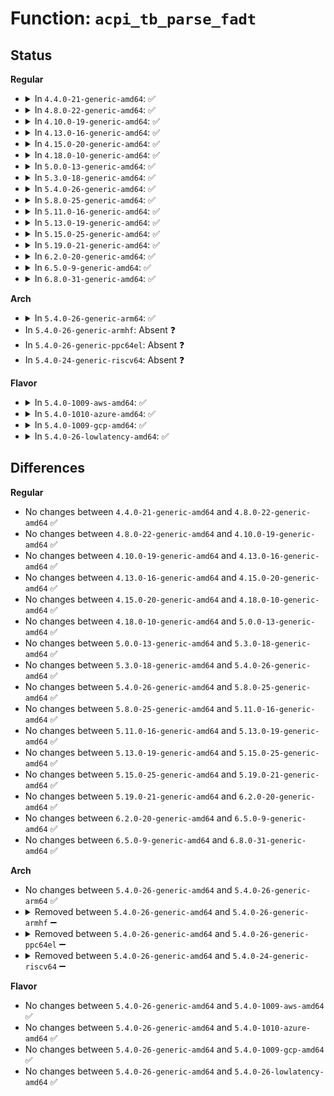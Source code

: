# Function: <code>acpi_tb_parse_fadt</code>

## Status
<b>Regular</b>
<ul>
<li>
<details>
<summary>In <code>4.4.0-21-generic-amd64</code>: ✅</summary>

```c
void acpi_tb_parse_fadt()
```

```json
{
  "name": "acpi_tb_parse_fadt",
  "collision_type": "Unique Global",
  "inline_type": "No",
  "funcs": [
    {
      "addr": 18446744071583714930,
      "name": "acpi_tb_parse_fadt",
      "external": true,
      "loc": "drivers/acpi/acpica/tbfadt.c:310",
      "file": "drivers/acpi/acpica/tbfadt.c",
      "inline": "seen, unknown",
      "caller_inline": [],
      "caller_func": [
        "drivers/acpi/acpica/tbutils.c:acpi_tb_parse_root_table"
      ]
    }
  ],
  "symbols": [
    {
      "addr": 18446744071583714930,
      "name": "acpi_tb_parse_fadt",
      "section": ".text",
      "bind": "STB_GLOBAL",
      "size": 193
    }
  ]
}
```
</details>
</li>
<li>
<details>
<summary>In <code>4.8.0-22-generic-amd64</code>: ✅</summary>

```c
void acpi_tb_parse_fadt()
```

```json
{
  "name": "acpi_tb_parse_fadt",
  "collision_type": "Unique Global",
  "inline_type": "No",
  "funcs": [
    {
      "addr": 18446744071584039417,
      "name": "acpi_tb_parse_fadt",
      "external": true,
      "loc": "drivers/acpi/acpica/tbfadt.c:310",
      "file": "drivers/acpi/acpica/tbfadt.c",
      "inline": "seen, unknown",
      "caller_inline": [],
      "caller_func": [
        "drivers/acpi/acpica/tbutils.c:acpi_tb_parse_root_table"
      ]
    }
  ],
  "symbols": [
    {
      "addr": 18446744071584039417,
      "name": "acpi_tb_parse_fadt",
      "section": ".text",
      "bind": "STB_GLOBAL",
      "size": 193
    }
  ]
}
```
</details>
</li>
<li>
<details>
<summary>In <code>4.10.0-19-generic-amd64</code>: ✅</summary>

```c
void acpi_tb_parse_fadt()
```

```json
{
  "name": "acpi_tb_parse_fadt",
  "collision_type": "Unique Global",
  "inline_type": "No",
  "funcs": [
    {
      "addr": 18446744071584181914,
      "name": "acpi_tb_parse_fadt",
      "external": true,
      "loc": "drivers/acpi/acpica/tbfadt.c:310",
      "file": "drivers/acpi/acpica/tbfadt.c",
      "inline": "seen, unknown",
      "caller_inline": [],
      "caller_func": [
        "drivers/acpi/acpica/tbutils.c:acpi_tb_parse_root_table"
      ]
    }
  ],
  "symbols": [
    {
      "addr": 18446744071584181914,
      "name": "acpi_tb_parse_fadt",
      "section": ".text",
      "bind": "STB_GLOBAL",
      "size": 241
    }
  ]
}
```
</details>
</li>
<li>
<details>
<summary>In <code>4.13.0-16-generic-amd64</code>: ✅</summary>

```c
void acpi_tb_parse_fadt()
```

```json
{
  "name": "acpi_tb_parse_fadt",
  "collision_type": "Unique Global",
  "inline_type": "No",
  "funcs": [
    {
      "addr": 18446744071584249518,
      "name": "acpi_tb_parse_fadt",
      "external": true,
      "loc": "drivers/acpi/acpica/tbfadt.c:310",
      "file": "drivers/acpi/acpica/tbfadt.c",
      "inline": "seen, unknown",
      "caller_inline": [],
      "caller_func": [
        "drivers/acpi/acpica/tbutils.c:acpi_tb_parse_root_table"
      ]
    }
  ],
  "symbols": [
    {
      "addr": 18446744071584249518,
      "name": "acpi_tb_parse_fadt",
      "section": ".text",
      "bind": "STB_GLOBAL",
      "size": 241
    }
  ]
}
```
</details>
</li>
<li>
<details>
<summary>In <code>4.15.0-20-generic-amd64</code>: ✅</summary>

```c
void acpi_tb_parse_fadt()
```

```json
{
  "name": "acpi_tb_parse_fadt",
  "collision_type": "Unique Global",
  "inline_type": "No",
  "funcs": [
    {
      "addr": 18446744071584607896,
      "name": "acpi_tb_parse_fadt",
      "external": true,
      "loc": "drivers/acpi/acpica/tbfadt.c:310",
      "file": "drivers/acpi/acpica/tbfadt.c",
      "inline": "seen, unknown",
      "caller_inline": [],
      "caller_func": [
        "drivers/acpi/acpica/tbutils.c:acpi_tb_parse_root_table"
      ]
    }
  ],
  "symbols": [
    {
      "addr": 18446744071584607896,
      "name": "acpi_tb_parse_fadt",
      "section": ".text",
      "bind": "STB_GLOBAL",
      "size": 241
    }
  ]
}
```
</details>
</li>
<li>
<details>
<summary>In <code>4.18.0-10-generic-amd64</code>: ✅</summary>

```c
void acpi_tb_parse_fadt()
```

```json
{
  "name": "acpi_tb_parse_fadt",
  "collision_type": "Unique Global",
  "inline_type": "No",
  "funcs": [
    {
      "addr": 18446744071584833680,
      "name": "acpi_tb_parse_fadt",
      "external": true,
      "loc": "drivers/acpi/acpica/tbfadt.c:276",
      "file": "drivers/acpi/acpica/tbfadt.c",
      "inline": "seen, unknown",
      "caller_inline": [],
      "caller_func": [
        "drivers/acpi/acpica/tbutils.c:acpi_tb_parse_root_table"
      ]
    }
  ],
  "symbols": [
    {
      "addr": 18446744071584833680,
      "name": "acpi_tb_parse_fadt",
      "section": ".text",
      "bind": "STB_GLOBAL",
      "size": 241
    }
  ]
}
```
</details>
</li>
<li>
<details>
<summary>In <code>5.0.0-13-generic-amd64</code>: ✅</summary>

```c
void acpi_tb_parse_fadt()
```

```json
{
  "name": "acpi_tb_parse_fadt",
  "collision_type": "Unique Global",
  "inline_type": "No",
  "funcs": [
    {
      "addr": 18446744071584937036,
      "name": "acpi_tb_parse_fadt",
      "external": true,
      "loc": "drivers/acpi/acpica/tbfadt.c:276",
      "file": "drivers/acpi/acpica/tbfadt.c",
      "inline": "seen, unknown",
      "caller_inline": [],
      "caller_func": [
        "drivers/acpi/acpica/tbutils.c:acpi_tb_parse_root_table"
      ]
    }
  ],
  "symbols": [
    {
      "addr": 18446744071584937036,
      "name": "acpi_tb_parse_fadt",
      "section": ".text",
      "bind": "STB_GLOBAL",
      "size": 241
    }
  ]
}
```
</details>
</li>
<li>
<details>
<summary>In <code>5.3.0-18-generic-amd64</code>: ✅</summary>

```c
void acpi_tb_parse_fadt()
```

```json
{
  "name": "acpi_tb_parse_fadt",
  "collision_type": "Unique Global",
  "inline_type": "No",
  "funcs": [
    {
      "addr": 18446744071585139917,
      "name": "acpi_tb_parse_fadt",
      "external": true,
      "loc": "drivers/acpi/acpica/tbfadt.c:276",
      "file": "drivers/acpi/acpica/tbfadt.c",
      "inline": "seen, unknown",
      "caller_inline": [],
      "caller_func": [
        "drivers/acpi/acpica/tbutils.c:acpi_tb_parse_root_table"
      ]
    }
  ],
  "symbols": [
    {
      "addr": 18446744071585139917,
      "name": "acpi_tb_parse_fadt",
      "section": ".text",
      "bind": "STB_GLOBAL",
      "size": 245
    }
  ]
}
```
</details>
</li>
<li>
<details>
<summary>In <code>5.4.0-26-generic-amd64</code>: ✅</summary>

```c
void acpi_tb_parse_fadt()
```

```json
{
  "name": "acpi_tb_parse_fadt",
  "collision_type": "Unique Global",
  "inline_type": "No",
  "funcs": [
    {
      "addr": 18446744071585276280,
      "name": "acpi_tb_parse_fadt",
      "external": true,
      "loc": "drivers/acpi/acpica/tbfadt.c:276",
      "file": "drivers/acpi/acpica/tbfadt.c",
      "inline": "seen, unknown",
      "caller_inline": [],
      "caller_func": [
        "drivers/acpi/acpica/tbutils.c:acpi_tb_parse_root_table"
      ]
    }
  ],
  "symbols": [
    {
      "addr": 18446744071585276280,
      "name": "acpi_tb_parse_fadt",
      "section": ".text",
      "bind": "STB_GLOBAL",
      "size": 245
    }
  ]
}
```
</details>
</li>
<li>
<details>
<summary>In <code>5.8.0-25-generic-amd64</code>: ✅</summary>

```c
void acpi_tb_parse_fadt()
```

```json
{
  "name": "acpi_tb_parse_fadt",
  "collision_type": "Unique Global",
  "inline_type": "No",
  "funcs": [
    {
      "addr": 18446744071585982406,
      "name": "acpi_tb_parse_fadt",
      "external": true,
      "loc": "drivers/acpi/acpica/tbfadt.c:276",
      "file": "drivers/acpi/acpica/tbfadt.c",
      "inline": "seen, unknown",
      "caller_inline": [],
      "caller_func": [
        "drivers/acpi/acpica/tbutils.c:acpi_tb_parse_root_table"
      ]
    }
  ],
  "symbols": [
    {
      "addr": 18446744071585982406,
      "name": "acpi_tb_parse_fadt",
      "section": ".text",
      "bind": "STB_GLOBAL",
      "size": 245
    }
  ]
}
```
</details>
</li>
<li>
<details>
<summary>In <code>5.11.0-16-generic-amd64</code>: ✅</summary>

```c
void acpi_tb_parse_fadt()
```

```json
{
  "name": "acpi_tb_parse_fadt",
  "collision_type": "Unique Global",
  "inline_type": "No",
  "funcs": [
    {
      "addr": 18446744071586105292,
      "name": "acpi_tb_parse_fadt",
      "external": true,
      "loc": "drivers/acpi/acpica/tbfadt.c:276",
      "file": "drivers/acpi/acpica/tbfadt.c",
      "inline": "seen, unknown",
      "caller_inline": [],
      "caller_func": [
        "drivers/acpi/acpica/tbutils.c:acpi_tb_parse_root_table"
      ]
    }
  ],
  "symbols": [
    {
      "addr": 18446744071586105292,
      "name": "acpi_tb_parse_fadt",
      "section": ".text",
      "bind": "STB_GLOBAL",
      "size": 245
    }
  ]
}
```
</details>
</li>
<li>
<details>
<summary>In <code>5.13.0-19-generic-amd64</code>: ✅</summary>

```c
void acpi_tb_parse_fadt()
```

```json
{
  "name": "acpi_tb_parse_fadt",
  "collision_type": "Unique Global",
  "inline_type": "No",
  "funcs": [
    {
      "addr": 18446744071585982099,
      "name": "acpi_tb_parse_fadt",
      "external": true,
      "loc": "drivers/acpi/acpica/tbfadt.c:276",
      "file": "drivers/acpi/acpica/tbfadt.c",
      "inline": "seen, unknown",
      "caller_inline": [],
      "caller_func": [
        "drivers/acpi/acpica/tbutils.c:acpi_tb_parse_root_table"
      ]
    }
  ],
  "symbols": [
    {
      "addr": 18446744071585982099,
      "name": "acpi_tb_parse_fadt",
      "section": ".text",
      "bind": "STB_GLOBAL",
      "size": 245
    }
  ]
}
```
</details>
</li>
<li>
<details>
<summary>In <code>5.15.0-25-generic-amd64</code>: ✅</summary>

```c
void acpi_tb_parse_fadt()
```

```json
{
  "name": "acpi_tb_parse_fadt",
  "collision_type": "Unique Global",
  "inline_type": "No",
  "funcs": [
    {
      "addr": 18446744071586471171,
      "name": "acpi_tb_parse_fadt",
      "external": true,
      "loc": "drivers/acpi/acpica/tbfadt.c:276",
      "file": "drivers/acpi/acpica/tbfadt.c",
      "inline": "seen, unknown",
      "caller_inline": [],
      "caller_func": [
        "drivers/acpi/acpica/tbutils.c:acpi_tb_parse_root_table"
      ]
    }
  ],
  "symbols": [
    {
      "addr": 18446744071586471171,
      "name": "acpi_tb_parse_fadt",
      "section": ".text",
      "bind": "STB_GLOBAL",
      "size": 245
    }
  ]
}
```
</details>
</li>
<li>
<details>
<summary>In <code>5.19.0-21-generic-amd64</code>: ✅</summary>

```c
void acpi_tb_parse_fadt()
```

```json
{
  "name": "acpi_tb_parse_fadt",
  "collision_type": "Unique Global",
  "inline_type": "No",
  "funcs": [
    {
      "addr": 18446744071587724069,
      "name": "acpi_tb_parse_fadt",
      "external": true,
      "loc": "drivers/acpi/acpica/tbfadt.c:276",
      "file": "drivers/acpi/acpica/tbfadt.c",
      "inline": "seen, unknown",
      "caller_inline": [],
      "caller_func": [
        "drivers/acpi/acpica/tbutils.c:acpi_tb_parse_root_table"
      ]
    }
  ],
  "symbols": [
    {
      "addr": 18446744071587724069,
      "name": "acpi_tb_parse_fadt",
      "section": ".text",
      "bind": "STB_GLOBAL",
      "size": 276
    }
  ]
}
```
</details>
</li>
<li>
<details>
<summary>In <code>6.2.0-20-generic-amd64</code>: ✅</summary>

```c
void acpi_tb_parse_fadt()
```

```json
{
  "name": "acpi_tb_parse_fadt",
  "collision_type": "Unique Global",
  "inline_type": "No",
  "funcs": [
    {
      "addr": 18446744071589043488,
      "name": "acpi_tb_parse_fadt",
      "external": true,
      "loc": "drivers/acpi/acpica/tbfadt.c:276",
      "file": "drivers/acpi/acpica/tbfadt.c",
      "inline": "seen, unknown",
      "caller_inline": [],
      "caller_func": [
        "drivers/acpi/acpica/tbutils.c:acpi_tb_parse_root_table"
      ]
    }
  ],
  "symbols": [
    {
      "addr": 18446744071589043488,
      "name": "acpi_tb_parse_fadt",
      "section": ".text",
      "bind": "STB_GLOBAL",
      "size": 291
    }
  ]
}
```
</details>
</li>
<li>
<details>
<summary>In <code>6.5.0-9-generic-amd64</code>: ✅</summary>

```c
void acpi_tb_parse_fadt()
```

```json
{
  "name": "acpi_tb_parse_fadt",
  "collision_type": "Unique Global",
  "inline_type": "No",
  "funcs": [
    {
      "addr": 18446744071589334656,
      "name": "acpi_tb_parse_fadt",
      "external": true,
      "loc": "drivers/acpi/acpica/tbfadt.c:276",
      "file": "drivers/acpi/acpica/tbfadt.c",
      "inline": "seen, unknown",
      "caller_inline": [],
      "caller_func": [
        "drivers/acpi/acpica/tbutils.c:acpi_tb_parse_root_table"
      ]
    }
  ],
  "symbols": [
    {
      "addr": 18446744071589334656,
      "name": "acpi_tb_parse_fadt",
      "section": ".text",
      "bind": "STB_GLOBAL",
      "size": 291
    }
  ]
}
```
</details>
</li>
<li>
<details>
<summary>In <code>6.8.0-31-generic-amd64</code>: ✅</summary>

```c
void acpi_tb_parse_fadt()
```

```json
{
  "name": "acpi_tb_parse_fadt",
  "collision_type": "Unique Global",
  "inline_type": "No",
  "funcs": [
    {
      "addr": 18446744071589641472,
      "name": "acpi_tb_parse_fadt",
      "external": true,
      "loc": "drivers/acpi/acpica/tbfadt.c:276",
      "file": "drivers/acpi/acpica/tbfadt.c",
      "inline": "seen, unknown",
      "caller_inline": [],
      "caller_func": [
        "drivers/acpi/acpica/tbutils.c:acpi_tb_parse_root_table"
      ]
    }
  ],
  "symbols": [
    {
      "addr": 18446744071589641472,
      "name": "acpi_tb_parse_fadt",
      "section": ".text",
      "bind": "STB_GLOBAL",
      "size": 291
    }
  ]
}
```
</details>
</li>
</ul>
<b>Arch</b>
<ul>
<li>
<details>
<summary>In <code>5.4.0-26-generic-arm64</code>: ✅</summary>

```c
void acpi_tb_parse_fadt()
```

```json
{
  "name": "acpi_tb_parse_fadt",
  "collision_type": "Unique Global",
  "inline_type": "No",
  "funcs": [
    {
      "addr": 18446603336497592176,
      "name": "acpi_tb_parse_fadt",
      "external": true,
      "loc": "drivers/acpi/acpica/tbfadt.c:276",
      "file": "drivers/acpi/acpica/tbfadt.c",
      "inline": "seen, unknown",
      "caller_inline": [],
      "caller_func": [
        "drivers/acpi/acpica/tbutils.c:acpi_tb_parse_root_table"
      ]
    }
  ],
  "symbols": [
    {
      "addr": 18446603336497592176,
      "name": "acpi_tb_parse_fadt",
      "section": ".text",
      "bind": "STB_GLOBAL",
      "size": 264
    }
  ]
}
```
</details>
</li>
<li>
In <code>5.4.0-26-generic-armhf</code>: Absent ❓
</li>
<li>
In <code>5.4.0-26-generic-ppc64el</code>: Absent ❓
</li>
<li>
In <code>5.4.0-24-generic-riscv64</code>: Absent ❓
</li>
</ul>
<b>Flavor</b>
<ul>
<li>
<details>
<summary>In <code>5.4.0-1009-aws-amd64</code>: ✅</summary>

```c
void acpi_tb_parse_fadt()
```

```json
{
  "name": "acpi_tb_parse_fadt",
  "collision_type": "Unique Global",
  "inline_type": "No",
  "funcs": [
    {
      "addr": 18446744071585121276,
      "name": "acpi_tb_parse_fadt",
      "external": true,
      "loc": "drivers/acpi/acpica/tbfadt.c:276",
      "file": "drivers/acpi/acpica/tbfadt.c",
      "inline": "seen, unknown",
      "caller_inline": [],
      "caller_func": [
        "drivers/acpi/acpica/tbutils.c:acpi_tb_parse_root_table"
      ]
    }
  ],
  "symbols": [
    {
      "addr": 18446744071585121276,
      "name": "acpi_tb_parse_fadt",
      "section": ".text",
      "bind": "STB_GLOBAL",
      "size": 245
    }
  ]
}
```
</details>
</li>
<li>
<details>
<summary>In <code>5.4.0-1010-azure-amd64</code>: ✅</summary>

```c
void acpi_tb_parse_fadt()
```

```json
{
  "name": "acpi_tb_parse_fadt",
  "collision_type": "Unique Global",
  "inline_type": "No",
  "funcs": [
    {
      "addr": 18446744071585036583,
      "name": "acpi_tb_parse_fadt",
      "external": true,
      "loc": "drivers/acpi/acpica/tbfadt.c:276",
      "file": "drivers/acpi/acpica/tbfadt.c",
      "inline": "seen, unknown",
      "caller_inline": [],
      "caller_func": [
        "drivers/acpi/acpica/tbutils.c:acpi_tb_parse_root_table"
      ]
    }
  ],
  "symbols": [
    {
      "addr": 18446744071585036583,
      "name": "acpi_tb_parse_fadt",
      "section": ".text",
      "bind": "STB_GLOBAL",
      "size": 245
    }
  ]
}
```
</details>
</li>
<li>
<details>
<summary>In <code>5.4.0-1009-gcp-amd64</code>: ✅</summary>

```c
void acpi_tb_parse_fadt()
```

```json
{
  "name": "acpi_tb_parse_fadt",
  "collision_type": "Unique Global",
  "inline_type": "No",
  "funcs": [
    {
      "addr": 18446744071585227864,
      "name": "acpi_tb_parse_fadt",
      "external": true,
      "loc": "drivers/acpi/acpica/tbfadt.c:276",
      "file": "drivers/acpi/acpica/tbfadt.c",
      "inline": "seen, unknown",
      "caller_inline": [],
      "caller_func": [
        "drivers/acpi/acpica/tbutils.c:acpi_tb_parse_root_table"
      ]
    }
  ],
  "symbols": [
    {
      "addr": 18446744071585227864,
      "name": "acpi_tb_parse_fadt",
      "section": ".text",
      "bind": "STB_GLOBAL",
      "size": 245
    }
  ]
}
```
</details>
</li>
<li>
<details>
<summary>In <code>5.4.0-26-lowlatency-amd64</code>: ✅</summary>

```c
void acpi_tb_parse_fadt()
```

```json
{
  "name": "acpi_tb_parse_fadt",
  "collision_type": "Unique Global",
  "inline_type": "No",
  "funcs": [
    {
      "addr": 18446744071585334024,
      "name": "acpi_tb_parse_fadt",
      "external": true,
      "loc": "drivers/acpi/acpica/tbfadt.c:276",
      "file": "drivers/acpi/acpica/tbfadt.c",
      "inline": "seen, unknown",
      "caller_inline": [],
      "caller_func": [
        "drivers/acpi/acpica/tbutils.c:acpi_tb_parse_root_table"
      ]
    }
  ],
  "symbols": [
    {
      "addr": 18446744071585334024,
      "name": "acpi_tb_parse_fadt",
      "section": ".text",
      "bind": "STB_GLOBAL",
      "size": 245
    }
  ]
}
```
</details>
</li>
</ul>

## Differences
<b>Regular</b>
<ul>
<li>
No changes between <code>4.4.0-21-generic-amd64</code> and <code>4.8.0-22-generic-amd64</code> ✅
</li>
<li>
No changes between <code>4.8.0-22-generic-amd64</code> and <code>4.10.0-19-generic-amd64</code> ✅
</li>
<li>
No changes between <code>4.10.0-19-generic-amd64</code> and <code>4.13.0-16-generic-amd64</code> ✅
</li>
<li>
No changes between <code>4.13.0-16-generic-amd64</code> and <code>4.15.0-20-generic-amd64</code> ✅
</li>
<li>
No changes between <code>4.15.0-20-generic-amd64</code> and <code>4.18.0-10-generic-amd64</code> ✅
</li>
<li>
No changes between <code>4.18.0-10-generic-amd64</code> and <code>5.0.0-13-generic-amd64</code> ✅
</li>
<li>
No changes between <code>5.0.0-13-generic-amd64</code> and <code>5.3.0-18-generic-amd64</code> ✅
</li>
<li>
No changes between <code>5.3.0-18-generic-amd64</code> and <code>5.4.0-26-generic-amd64</code> ✅
</li>
<li>
No changes between <code>5.4.0-26-generic-amd64</code> and <code>5.8.0-25-generic-amd64</code> ✅
</li>
<li>
No changes between <code>5.8.0-25-generic-amd64</code> and <code>5.11.0-16-generic-amd64</code> ✅
</li>
<li>
No changes between <code>5.11.0-16-generic-amd64</code> and <code>5.13.0-19-generic-amd64</code> ✅
</li>
<li>
No changes between <code>5.13.0-19-generic-amd64</code> and <code>5.15.0-25-generic-amd64</code> ✅
</li>
<li>
No changes between <code>5.15.0-25-generic-amd64</code> and <code>5.19.0-21-generic-amd64</code> ✅
</li>
<li>
No changes between <code>5.19.0-21-generic-amd64</code> and <code>6.2.0-20-generic-amd64</code> ✅
</li>
<li>
No changes between <code>6.2.0-20-generic-amd64</code> and <code>6.5.0-9-generic-amd64</code> ✅
</li>
<li>
No changes between <code>6.5.0-9-generic-amd64</code> and <code>6.8.0-31-generic-amd64</code> ✅
</li>
</ul>
<b>Arch</b>
<ul>
<li>
No changes between <code>5.4.0-26-generic-amd64</code> and <code>5.4.0-26-generic-arm64</code> ✅
</li>
<li>
<details>
<summary>Removed between <code>5.4.0-26-generic-amd64</code> and <code>5.4.0-26-generic-armhf</code> ➖</summary>

```c
void acpi_tb_parse_fadt()
```
</details>
</li>
<li>
<details>
<summary>Removed between <code>5.4.0-26-generic-amd64</code> and <code>5.4.0-26-generic-ppc64el</code> ➖</summary>

```c
void acpi_tb_parse_fadt()
```
</details>
</li>
<li>
<details>
<summary>Removed between <code>5.4.0-26-generic-amd64</code> and <code>5.4.0-24-generic-riscv64</code> ➖</summary>

```c
void acpi_tb_parse_fadt()
```
</details>
</li>
</ul>
<b>Flavor</b>
<ul>
<li>
No changes between <code>5.4.0-26-generic-amd64</code> and <code>5.4.0-1009-aws-amd64</code> ✅
</li>
<li>
No changes between <code>5.4.0-26-generic-amd64</code> and <code>5.4.0-1010-azure-amd64</code> ✅
</li>
<li>
No changes between <code>5.4.0-26-generic-amd64</code> and <code>5.4.0-1009-gcp-amd64</code> ✅
</li>
<li>
No changes between <code>5.4.0-26-generic-amd64</code> and <code>5.4.0-26-lowlatency-amd64</code> ✅
</li>
</ul>
